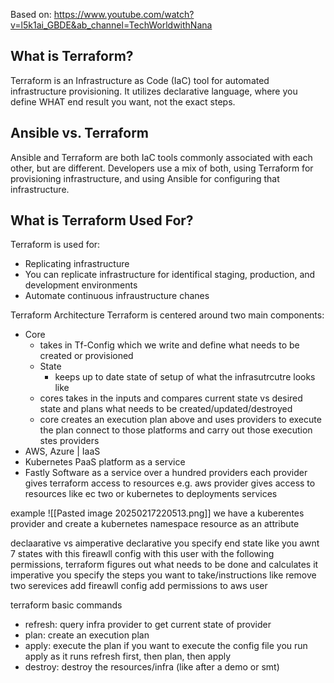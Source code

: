 Based on: https://www.youtube.com/watch?v=l5k1ai_GBDE&ab_channel=TechWorldwithNana
## What is Terraform?
Terraform is an Infrastructure as Code (IaC) tool for automated infrastructure provisioning. It utilizes declarative language, where you define WHAT end result you want, not the exact steps.
## Ansible vs. Terraform
Ansible and Terraform are both IaC tools commonly associated with each other, but are different. Developers use a mix of both, using Terraform for provisioning infrastructure, and using Ansible  for configuring that infrastructure.
## What is Terraform Used For?
Terraform is used for:
- Replicating infrastructure 
- You can replicate infrastructure for identifical staging, production, and development environments
- Automate continuous infraustructure chanes

Terraform Architecture
Terraform is centered around two main components:
- Core
	- takes in Tf-Config which we write and define what needs to be created or provisioned
	- State
		- keeps up to date state of setup of what the infrasutrcutre looks like
	- cores takes in the inputs and compares current state vs desired state and plans what needs to be created/updated/destroyed
	- core creates an execution plan above and uses providers to execute the plan connect to those platforms and carry out those execution stes
providers
- AWS, Azure | IaaS
- Kubernetes PaaS platform as a service
- Fastly Software as a service
over a hundred providers 
each provider gives terraform access to resources
e.g. aws provider gives access to resources like ec two
or kubernetes to deployments services

example
![[Pasted image 20250217220513.png]]
we have a kuberentes provider and create a kubernetes namespace resource as an attribute


declaarative vs aimperative
declarative you specify end state 
like you awnt 7 states with this fireawll config with this user with the following permissions, terraform figures out what needs to be done and calculates it
imperative you specify the steps you want to take/instructions like remove two serevices add fireawll config add permissions to aws user

terraform basic commands
- refresh: query infra provider to get current state of provider
- plan: create an execution plan
- apply: execute the plan
if you want to execute the config file you run apply as it runs refresh first, then plan, then apply
- destroy: destroy the resources/infra (like after a demo or smt)
	
